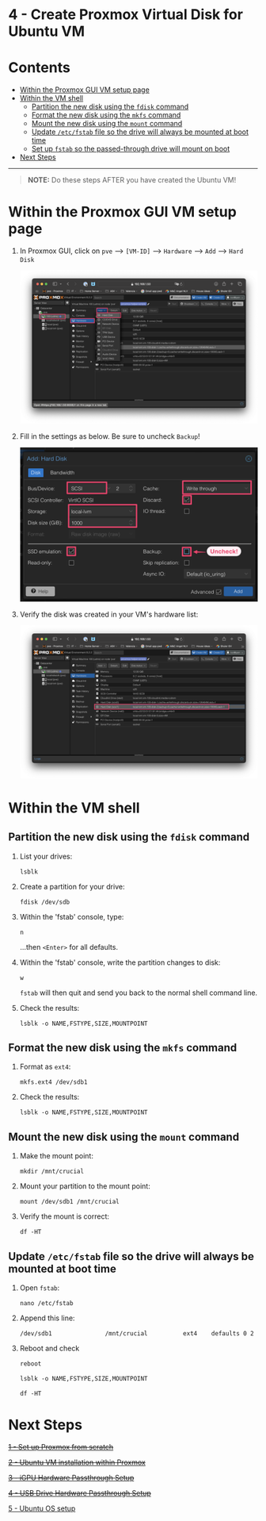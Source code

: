 4 - Create Proxmox Virtual Disk for Ubuntu VM
===================================================

# Contents
- [Within the Proxmox GUI VM setup page](#within-the-proxmox-gui-vm-setup-page)
- [Within the VM shell](#within-the-vm-shell)
  - [Partition the new disk using the `fdisk` command](#partition-the-new-disk-using-the-fdisk-command)
  - [Format the new disk using the `mkfs` command](#format-the-new-disk-using-the-mkfs-command)
  - [Mount the new disk using the `mount` command](#mount-the-new-disk-using-the-mount-command)
  - [Update `/etc/fstab` file so the drive will always be mounted at boot time](#update-etcfstab-file-so-the-drive-will-always-be-mounted-at-boot-time)
  - [Set up `fstab` so the passed-through drive will mount on boot](#set-up-fstab-so-the-passed-through-drive-will-mount-on-boot)
- [Next Steps](#next-steps)
----
> **NOTE:** Do these steps AFTER you have created the Ubuntu VM!
# Within the Proxmox GUI VM setup page

1. In Proxmox GUI, click on `pve` --> `[VM-ID]` --> `Hardware` --> `Add` --> `Hard Disk`

   ![images](images/proxmox%20get%20to%20hard%20disk%20setup.png)

2. Fill in the settings as below. Be sure to uncheck `Backup`!

    ![images](images/proxmox%20hard%20disk%20settings.png)

3. Verify the disk was created in your VM's hardware list:

    ![images](images/proxmox%20verify%20hard%20disk.png)

# Within the VM shell

## Partition the new disk using the `fdisk` command

1. List your drives:
   ```
   lsblk
   ```

3. Create a partition for your drive:
   ```
   fdisk /dev/sdb
   ```

5. Within the 'fstab' console, type:
   ```
   n
   ```
   …then `<Enter>` for all defaults.

7. Within the 'fstab' console, write the partition changes to disk:
   ```
   w
   ```
   `fstab` will then quit and send you back to the normal shell command line.

9. Check the results:
   ```
   lsblk -o NAME,FSTYPE,SIZE,MOUNTPOINT
   ```

## Format the new disk using the `mkfs` command

1. Format as `ext4`:
   ```
   mkfs.ext4 /dev/sdb1
   ```

3. Check the results:
   ```
   lsblk -o NAME,FSTYPE,SIZE,MOUNTPOINT
   ```

## Mount the new disk using the `mount` command

1. Make the mount point:
   ```
   mkdir /mnt/crucial
   ```

3. Mount your partition to the mount point:
   ```
   mount /dev/sdb1 /mnt/crucial
   ```

5. Verify the mount is correct:
   ```
   df -HT
   ```

## Update `/etc/fstab` file so the drive will always be mounted at boot time

1. Open `fstab`:
   ```
   nano /etc/fstab
   ```

3. Append this line:
   ```
   /dev/sdb1               /mnt/crucial          ext4    defaults 0 2
   ```

5. Reboot and check
   ```
   reboot
   ```
   ```
   lsblk -o NAME,FSTYPE,SIZE,MOUNTPOINT
   ```
   ```
   df -HT
   ```
# Next Steps

~~[1 - Set up Proxmox from scratch](1%20-%20Proxmox%20Setup.md)~~

~~[2 - Ubuntu VM installation within Proxmox](2%20-%20Ubuntu%20VM%20Installation%20within%20Proxmox.md)~~

~~[3 - iGPU Hardware Passthrough Setup](3%20-%20iGPU%20Hardware%20Passthrough%20Setup.md)~~

~~[4 - USB Drive Hardware Passthrough Setup](4%20-%20USB%20Drive%20Hardware%20Passthrough%20Setup.md)~~

[5 - Ubuntu OS setup](5%20-%20Ubuntu%20OS%20Setup.md)
